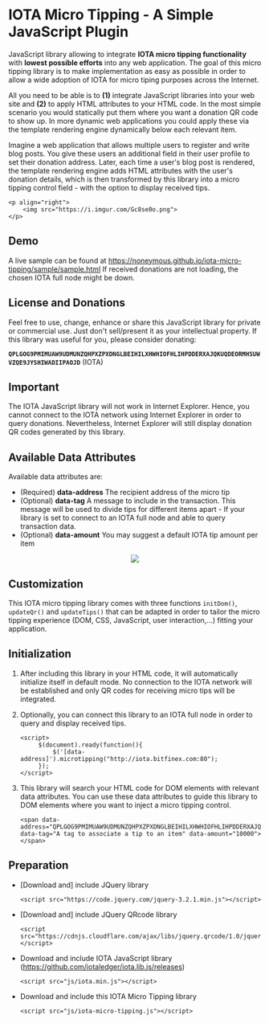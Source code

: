 # IOTA Micro Tipping - A Simple JavaScript Plugin
JavaScript library allowing to integrate **IOTA micro tipping functionality** with **lowest possible efforts** into any web application. The goal of this micro tipping library is to make implementation as easy as possible in order to allow a wide adoption of IOTA for micro tiping purposes across the Internet. 

All you need to be able is to **(1)** integrate JavaScript libraries into your web site and **(2)** to apply HTML attributes to your HTML code. In the most simple scenario you would statically put them where you want a donation QR code to show up. In more dynamic web applications you could apply these via the template rendering engine dynamically below each relevant item. 

Imagine a web application that allows multiple users to register and write blog posts. You give these users an additional field in their user profile to set their donation address. Later, each time a user's blog post is rendered, the template rendering engine adds HTML attributes with the user's donation details, which is then transformed by this library into a micro tipping control field - with the option to display received tips.

    <p align="right">
        <img src="https://i.imgur.com/Gc8se0o.png">
    </p>
    
## Demo
A live sample can be found at https://noneymous.github.io/iota-micro-tipping/sample/sample.html 
If received donations are not loading, the chosen IOTA full node might be down.

## License and Donations
Feel free to use, change, enhance or share this JavaScript library for private or commercial use. Just don't sell/present it as your intellectual property. If this library was useful for you, please consider donating: 
    
**```QPLGOG9PMIMUAW9UDMUNZQHPXZPXDNGLBEIHILXHWHIOFHLIHPDDERXAJQKUQDEORMHSUWVZQE9JYSHIWADIIPAOJD```** (IOTA)

## Important
The IOTA JavaScript library will not work in Internet Explorer. Hence, you cannot connect to the IOTA network using Internet Explorer in order to query donations. Nevertheless, Internet Explorer will still display donation QR codes generated by this library.

## Available Data Attributes
Available data attributes are:
- (Required) **data-address** The recipient address of the micro tip
- (Optional) **data-tag** A message to include in the transaction. This message will be used to divide tips for different items apart - If your library is set to connect to an IOTA full node and able to query transaction data.
- (Optional) **data-amount** You may suggest a default IOTA tip amount per item
        
<p align="center">
  <img src="https://i.imgur.com/kjtVhNQ.png">
</p>

## Customization
This IOTA micro tipping library comes with three functions ```initDom()```, ```updateQr()``` and ```updateTips()``` that can be adapted in order to tailor the micro tipping experience (DOM, CSS, JavaScript, user interaction,...) fitting your application.

## Initialization
1) After including this library in your HTML code, it will automatically initialize itself in default mode. No connection to the IOTA network will be established and only QR codes for receiving micro tips will be integrated.

2) Optionally, you can connect this library to an IOTA full node in order to query and display received tips.

    ```
    <script> 
         $(document).ready(function(){    
             $('[data-address]').microtipping("http://iota.bitfinex.com:80"); 
         });       
    </script>
    ```
    
2) This library will search your HTML code for DOM elements with relevant data attributes. You can use these data attributes to guide this library to DOM elements where you want to inject a micro tipping control. 

    ```
    <span data-address="QPLGOG9PMIMUAW9UDMUNZQHPXZPXDNGLBEIHILXHWHIOFHLIHPDDERXAJQKUQDEORMHSUWVZQE9JYSHIWADIIPAOJD" data-tag="A tag to associate a tip to an item" data-amount="10000"></span>
    ```
    
## Preparation
- [Download and] include JQuery library

    ```
    <script src="https://code.jquery.com/jquery-3.2.1.min.js"></script>
    ```

- [Download and] include JQuery QRcode library

    ```
    <script src="https://cdnjs.cloudflare.com/ajax/libs/jquery.qrcode/1.0/jquery.qrcode.min.js"></script>
    ```
    
- Download and include IOTA JavaScript library (https://github.com/iotaledger/iota.lib.js/releases)

    ```
    <script src="js/iota.min.js"></script>
    ```
    
- Download and include this IOTA Micro Tipping library

    ```
    <script src="js/iota-micro-tipping.js"></script>
    ```
